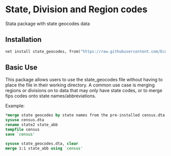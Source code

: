 # State, Division and Region codes
Stata package with state geocodes data

## Installation
```stata
net install state_geocodes, from("https://raw.githubusercontent.com/Economic/state_geocodes/master/")
```

## Basic Use
This package allows users to use the state_geocodes file without having to place the file in their working directory.
A common use case is merging regions or divisions on to data that may only have state codes, or to merge fips codes onto 
state names/abbreviations.

Example:
```stata
*merge state geocodes by state names from the pre-installed census.dta file
sysuse census.dta
rename state2 state_abb
tempfile census
save `census'

sysuse state_geocodes.dta, clear
merge 1:1 state_abb using `census'
```
